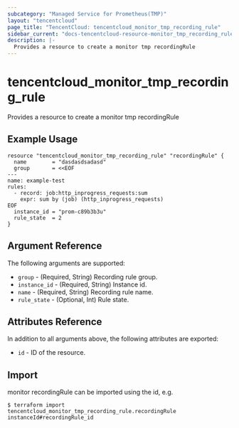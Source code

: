 ```yaml
---
subcategory: "Managed Service for Prometheus(TMP)"
layout: "tencentcloud"
page_title: "TencentCloud: tencentcloud_monitor_tmp_recording_rule"
sidebar_current: "docs-tencentcloud-resource-monitor_tmp_recording_rule"
description: |-
  Provides a resource to create a monitor tmp recordingRule
---
```


# tencentcloud_monitor_tmp_recording_rule

Provides a resource to create a monitor tmp recordingRule

## Example Usage

```hcl
resource "tencentcloud_monitor_tmp_recording_rule" "recordingRule" {
  name        = "dasdasdsadasd"
  group       = <<EOF
---
name: example-test
rules:
  - record: job:http_inprogress_requests:sum
    expr: sum by (job) (http_inprogress_requests)
EOF
  instance_id = "prom-c89b3b3u"
  rule_state  = 2
}
```

## Argument Reference

The following arguments are supported:

* `group` - (Required, String) Recording rule group.
* `instance_id` - (Required, String) Instance id.
* `name` - (Required, String) Recording rule name.
* `rule_state` - (Optional, Int) Rule state.

## Attributes Reference

In addition to all arguments above, the following attributes are exported:

* `id` - ID of the resource.



## Import

monitor recordingRule can be imported using the id, e.g.
```
$ terraform import tencentcloud_monitor_tmp_recording_rule.recordingRule instanceId#recordingRule_id
```

